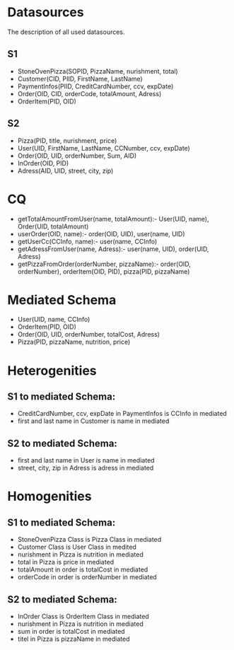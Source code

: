 # Datasources
The description of all used datasources.

## S1
* StoneOvenPizza(SOPID, PizzaName, nurishment, total)
* Customer(CID, PIID, FirstName, LastName)
* PaymentInfos(PIID, CreditCardNumber, ccv, expDate)
* Order(OID, CID, orderCode, totalAmount, Adress)
* OrderItem(PID, OID)

## S2
* Pizza(PID, title, nurishment, price)
* User(UID, FirstName, LastName, CCNumber, ccv, expDate)
* Order(OID, UID, orderNumber, Sum, AID)
* InOrder(OID, PID)
* Adress(AID, UID, street, city, zip)

# CQ
* getTotalAmountFromUser(name, totalAmount):- User(UID, name), Order(UID, totalAmount)
* userOrder(OID, name):- order(OID, UID), user(name, UID)
* getUserCc(CCInfo, name):- user(name, CCInfo)
* getAdressFromUser(name, Adress):- user(name, UID), order(UID, Adress)
* getPizzaFromOrder(orderNumber, pizzaName):- order(OID, orderNumber), orderItem(OID, PID), pizza(PID, pizzaName)

# Mediated Schema
* User(UID, name, CCInfo)
* OrderItem(PID, OID)
* Order(OID, UID, orderNumber, totalCost, Adress)
* Pizza(PID, pizzaName, nutrition, price) 

# Heterogenities
## S1 to mediated Schema:
* CreditCardNumber, ccv, expDate in PaymentInfos is CCInfo in mediated
* first and last name in Customer is name in mediated
## S2 to mediated Schema:
* first and last name in User is name in mediated
* street, city, zip in Adress is adress in mediated


# Homogenities
## S1 to mediated Schema:
* StoneOvenPizza Class is Pizza Class in mediated 
* Customer Class is User Class in medited
* nurishment in Pizza is nutrition in mediated
* total in Pizza is price in mediated
* totalAmount in order is totalCost in mediated
* orderCode in order is orderNumber in mediated
## S2 to mediated Schema:
* InOrder Class is OrderItem Class in mediated 
* nurishment in Pizza is nutrition in mediated
* sum in order is totalCost in mediated
* titel in Pizza is pizzaName in mediated